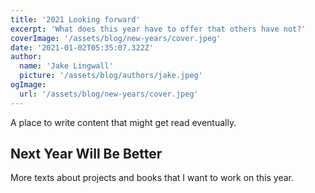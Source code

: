 ```yaml
---
title: '2021 Looking forward'
excerpt: 'What does this year have to offer that others have not?'
coverImage: '/assets/blog/new-years/cover.jpeg'
date: '2021-01-02T05:35:07.322Z'
author:
  name: 'Jake Lingwall'
  picture: '/assets/blog/authors/jake.jpeg'
ogImage:
  url: '/assets/blog/new-years/cover.jpeg'
---
```


A place to write content that might get read eventually.

## Next Year Will Be Better

More texts about projects and books that I want to work on this year.
